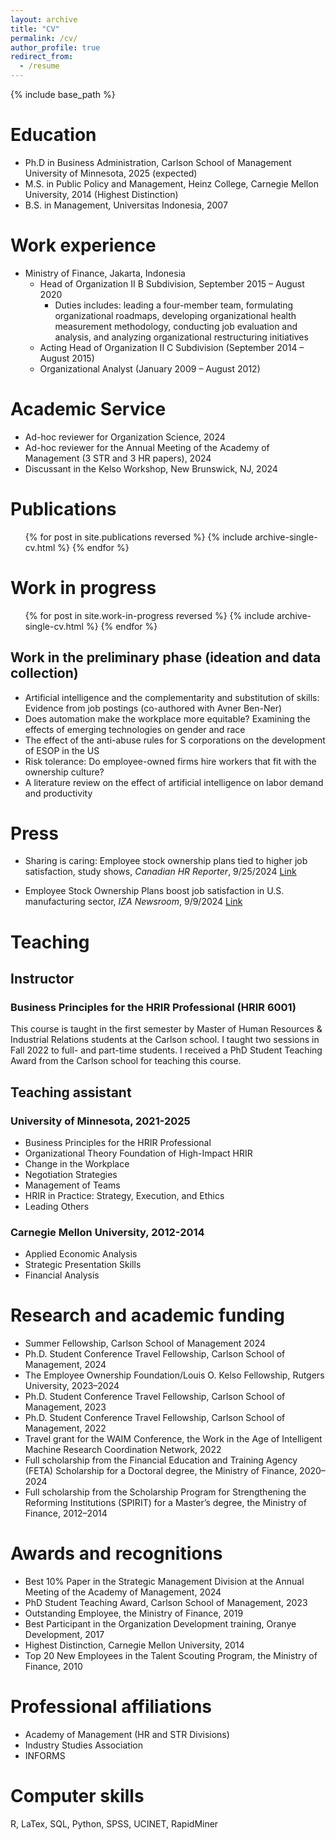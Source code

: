 ```yaml
---
layout: archive
title: "CV"
permalink: /cv/
author_profile: true
redirect_from:
  - /resume
---
```


{% include base_path %}

Education
======
* Ph.D in Business Administration, Carlson School of Management University of Minnesota, 2025 (expected)
* M.S. in Public Policy and Management, Heinz College, Carnegie Mellon University, 2014 (Highest Distinction)
* B.S. in Management, Universitas Indonesia, 2007

Work experience
======
* Ministry of Finance, Jakarta, Indonesia
  * Head of Organization II B Subdivision, September 2015 – August 2020
    * Duties includes: leading a four-member team, formulating organizational roadmaps, developing organizational health measurement methodology, conducting job evaluation and analysis, and analyzing organizational restructuring initiatives
  * Acting Head of Organization II C Subdivision (September 2014 – August 2015)
  * Organizational Analyst (January 2009 – August 2012)
  
Academic Service
======
* Ad-hoc reviewer for Organization Science, 2024
* Ad-hoc reviewer for the Annual Meeting of the Academy of Management (3 STR and 3 HR papers), 2024
* Discussant in the Kelso Workshop, New Brunswick, NJ, 2024

Publications
======
  <ul>{% for post in site.publications reversed %}
    {% include archive-single-cv.html %}
  {% endfor %}</ul>

Work in progress
======
  <ul>{% for post in site.work-in-progress reversed %}
    {% include archive-single-cv.html %}
  {% endfor %}</ul>

## Work in the preliminary phase (ideation and data collection)

* Artificial intelligence and the complementarity and substitution of skills: Evidence from job postings (co-authored with Avner Ben-Ner)
* Does automation make the workplace more equitable? Examining the effects of emerging technologies on gender and race
* The effect of the anti-abuse rules for S corporations on the development of ESOP in the US
* Risk tolerance: Do employee-owned firms hire workers that fit with the ownership culture?
* A literature review on the effect of artificial intelligence on labor demand and productivity

Press
======
* Sharing is caring: Employee stock ownership plans tied to higher job satisfaction, study shows,
*Canadian HR Reporter*, 9/25/2024 [Link](https://www.hrreporter.com/focus-areas/compensation-andbenefits/sharing-is-caring-employee-stock-ownership-plans-tied-to-higher-job-satisfaction-studyshows/388748)

* Employee Stock Ownership Plans boost job satisfaction in U.S. manufacturing sector, *IZA Newsroom*, 9/9/2024 [Link](https://newsroom.iza.org/en/archive/research/employee-stock-ownership-plans-boost-job-satisfaction-in-u-s-manufacturing-sector/)
  
Teaching
======
## Instructor

### Business Principles for the HRIR Professional (HRIR 6001)

This course is taught in the first semester by Master of Human Resources & Industrial Relations students at the Carlson school. I taught two sessions in Fall 2022 to full- and part-time students. I received a PhD Student Teaching Award from the Carlson school for teaching this course.

## Teaching assistant
### University of Minnesota, 2021-2025
- Business Principles for the HRIR Professional
- Organizational Theory Foundation of High-Impact HRIR
- Change in the Workplace
- Negotiation Strategies
- Management of Teams
- HRIR in Practice: Strategy, Execution, and Ethics
- Leading Others

### Carnegie Mellon University, 2012-2014
- Applied Economic Analysis
- Strategic Presentation Skills
- Financial Analysis
  
Research and academic funding
======
* Summer Fellowship, Carlson School of Management	2024
* Ph.D. Student Conference Travel Fellowship, Carlson School of Management, 2024
* The Employee Ownership Foundation/Louis O. Kelso Fellowship, Rutgers University, 2023–2024
* Ph.D. Student Conference Travel Fellowship, Carlson School of Management, 2023
* Ph.D. Student Conference Travel Fellowship, Carlson School of Management, 2022 
* Travel grant for the WAIM Conference, the Work in the Age of Intelligent Machine Research Coordination Network, 2022
* Full scholarship from the Financial Education and Training Agency (FETA) Scholarship for a Doctoral degree, the Ministry of Finance, 2020–2024
* Full scholarship from the Scholarship Program for Strengthening the Reforming Institutions (SPIRIT) for a Master’s degree, the Ministry of Finance, 2012–2014

Awards and recognitions
======
* Best 10% Paper in the Strategic Management Division at the Annual Meeting of the Academy of Management, 2024
* PhD Student Teaching Award, Carlson School of Management, 2023
* Outstanding Employee, the Ministry of Finance, 2019
* Best Participant in the Organization Development training, Oranye Development, 2017
* Highest Distinction, Carnegie Mellon University, 2014
* Top 20 New Employees in the Talent Scouting Program, the Ministry of Finance, 2010

Professional affiliations
======
* Academy of Management (HR and STR Divisions)
* Industry Studies Association
* INFORMS

Computer skills
======
R, LaTex, SQL, Python, SPSS, UCINET, RapidMiner
